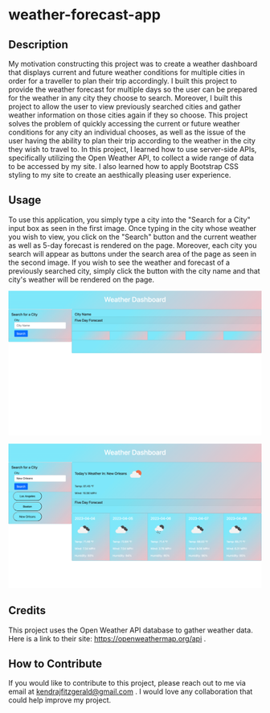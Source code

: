 # weather-forecast-app

## Description

My motivation constructing this project was to create a weather dashboard that displays current and future weather conditions for multiple cities in order for a traveller to plan their trip accordingly. I built this project to provide the weather forecast for multiple days so the user can be prepared for the weather in any city they choose to search. Moreover, I built this project to allow the user to view previously searched cities and gather weather information on those cities again if they so choose. This project solves the problem of quickly accessing the current or future weather conditions for any city an individual chooses, as well as the issue of the user having the ability to plan their trip according to the weather in the city they wish to travel to. In this project, I learned how to use server-side APIs, specifically utilizing the Open Weather API, to collect a wide range of data to be accessed by my site. I also learned how to apply Bootstrap CSS styling to my site to create an aesthically pleasing user experience.

## Usage

To use this application, you simply type a city into the "Search for a City" input box as seen in the first image. Once typing in the city whose weather you wish to view, you click on the "Search" button and the current weather as well as 5-day forecast is rendered on the page. Moreover, each city you search will appear as buttons under the search area of the page as seen in the second image. If you wish to see the weather and forecast of a previously searched city, simply click the button with the city name and that city's weather will be rendered on the page. 

![Homepage of weather dashboard site](./assets/images/homepageweather.png)

![Weather dashboard with city inputs displayed](./assets/images/weatherusage.png)


## Credits

This project uses the Open Weather API database to gather weather data. Here is a link to their site: https://openweathermap.org/api .


## How to Contribute

If you would like to contribute to this project, please reach out to me via email at kendrajfitzgerald@gmail.com . I would love any collaboration that could help improve my project.